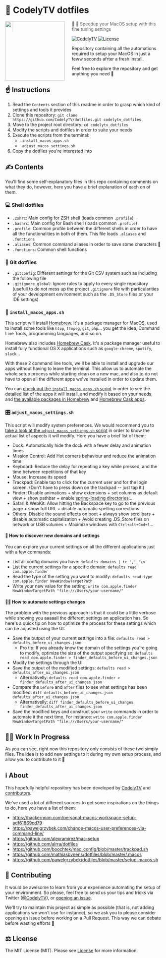 # 🚀 CodelyTV dotfiles

<img src="http://codely.tv/wp-content/uploads/2016/05/cropped-logo-codelyTV.png" align="left" width="192px" height="192px"/>
<img align="left" width="0" height="192px" hspace="10"/>

> 🐢   💨 Speedup your MacOS setup with this fine tuning settings

[![CodelyTV](https://img.shields.io/badge/codely-tv-green.svg?style=flat-square)](codely.tv)
[![License](https://img.shields.io/github/license/CodelyTV/scala-http-api.svg?style=flat-square)](LICENSE)

Repository containing all the automations required to setup your MacOS in just a feww seconds afrter a fresh install.

Feel free to explore the repository and get anything you need 😬

## ☝️ Instructions

1. Read the `Contents` section of this readme in order to grasp which kind of settings and tools it provides
2. Clone this repository: `git clone https://github.com/CodelyTV/dotfiles.git codelytv_dotfiles`
2. Move to the project root directory: `cd codelytv_dotfiles`
3. Modify the scripts and dotfiles in order to suite your needs
4. Execute the scripts from the terminal:
    * `.install_macos_apps.sh`
    * `.adjust_macos_settings.sh`
5. Copy the dotfiles you're interested into

## ✍️ Contents

You'll find some self-explanatory files in this repo containing comments on what they do, however, here you have a brief explanation of each on of them.

### 💻 Shell dotfiles

* `.zshrc`: Main config for ZSH shell (loads common `.profile`)
* `.bashrc`: Main config for Bash shell (loads common `.profile`)
* `.profile`: Common profile between the different shells in order to have all the functionalities in both of them. This file loads `.aliases` and `.functions`
* `.aliases`: Common command aliases in order to save some characters 😬
* `.functions`: Common shell functions

### 🐙 Git dotfiles

* `.gitconfig`: Different settings for the Git CSV system such as including the following file 
* `.gitignore_global`: Ignore rules to apply to every single repository (usefull to do not mess up the project `.gitignore` file with particularities of your development environment such as the `.DS_Store` files or your IDE settings)

### 🍎 `install_macos_apps.sh`

This script will install [Homebrew](https://brew.sh/). It's a package manager for MacOS, used to install some tools like `htop`, `ffmpeg`, `git`, `php`… you get the idea, Command Line Tools, programming languages, and so on. 

Homebrew also includes [Homebrew Cask](http://caskroom.io/). It's a package manager useful to install fully functional OS X applications such as `google-chrome`, `spotify`, `slack`…

With these 2 command line tools, we'll be able to install and upgrade our apps without having to leave the terminal. This allow us to automate the whole setup process while starting clean on a new mac, and also to do not have to open all the different apps we've installed in order to update them.

You can [check out the `install_macos_apps.sh` script](install_macos_apps.sh) in order to see the detailed list of the apps it will install, and modify it based on your needs, and [the available packages in Homebrew](https://formulae.brew.sh/formula/) and [Homebrew Cask apps](https://github.com/Homebrew/homebrew-cask/tree/master/Casks).

### 🎛️ `adjust_macos_settings.sh`

This script will modify system preferences. We would recommend you to [take a look at the `adjust_macos_settings.sh` script](adjust_macos_settings.sh) in order to know the actual list of aspects it will modify. Here you have a brief list of them:

* Dock: Automatically hide the dock with a fewer delay and animation times
* Mission Control: Add Hot corners behaviour and reduce the animation time
* Keyboard: Reduce the delay for repeating a key while pressed, and the time between repetitions of that key
* Mouse: Increase its speed
* Trackpad: Enable tap to click for the current user and for the login screen. (Don't have to press down on the trackpad -- just tap it.)
* Finder: Disable animations + show extensions + set columns as default view + show pathbar + enable [spring-loading directories](https://www.youtube.com/watch?v=F9kdAxGe9SE)…
* Safari & WebKit: Allow hitting the Backspace key to go to the previous page + show full URL + disable automatic spelling corrections…
* Others: Disable the sound effects on boot + always show scrollbars + disable automatic capitalization + Avoid creating .DS_Store files on network or USB volumes + Maximize windows with `Ctrl+alt+Cmd+f`…

#### 🤔 How to discover new domains and settings

You can explore your current settings on all the different applications just with a few commands:

* List all config domains you have: `defaults domains | tr ',' '\n'`
* List the current settings for a specific domain: `defaults read com.apple.finder`
* Read the type of the setting you want to modify: `defaults read-type com.apple.finder NewWindowTargetPath`
* Write your new value for the setting: `write com.apple.finder NewWindowTargetPath "file:///Users/your-username/"`

#### 🏃‍♂️ How to automate settings changes 

The problem with the previous approach is that it could be a little verbose while showing you aaaaall the different settings an application has. So here's a quick tip on how to optimize the process for these settings which can be adjusted using the UI:

* Save the output of your current settings into a file: `defaults read > defaults_before_ui_changes.json`
    * Pro tip: If you already know the domain of the settings you're going to modify, optimize the size of the output specifying so: `defaults read com.apple.finder > finder_defaults_before_ui_changes.json`
* Modify the settings through the UI
* Save the output of the modified settings: `defaults read > defaults_after_ui_changes.json`
    * Alternativelly: `defaults read com.apple.finder > finder_defaults_after_ui_changes.json`
* Compare the `before` and `after` files to see what settings has been modified: `diff defaults_before_ui_changes.json defaults_after_ui_changes.json`
    * Alternativelly: `diff finder_defaults_before_ui_changes finder_defaults_after_ui_changes.json`
* Save the modified keys and construct your `write` commands in order to automate it the next time. For instance: `write com.apple.finder NewWindowTargetPath "file:///Users/your-username/"`

## 👷‍♂️ Work In Progress

As you can see, right now this repository only consists of these two simply files. The idea is to add new settings to it during my own setup process, and allow you to contribute to it 🙂

## ℹ️ About

This hopefully helpful repository has been developed by [CodelyTV](https://github.com/CodelyTV) and [contributors](https://github.com/CodelyTV/dotfiles/graphs/contributors).

We've used a lot of different sources to get some inspirations on the things to do, here you have a list of them:

* https://hackernoon.com/personal-macos-workspace-setup-adf61869cd79
* https://pawelgrzybek.com/change-macos-user-preferences-via-command-line/
* https://github.com/alexramirez/mac-setup
* https://github.com/alrra/dotfiles
* https://github.com/boochtek/mac_config/blob/master/trackpad.sh
* https://github.com/mathiasbynens/dotfiles/blob/master/.macos
* https://github.com/pawelgrzybek/dotfiles/blob/master/setup-macos.sh

## 🤝 Contributing

It would be awesome to learn from your experience automating the setup of your environment. So please, feel free to send us your tips and tricks via Twitter ([@CodelyTV](https://twitter.com/CodelyTV)), or [opening an issue](https://github.com/CodelyTV/dotfiles/issues).

We'll try to maintain this project as simple as possible (that is, not adding applications we won't use for instance), so we ask you to please consider opening an issue before working on a Pull Request. This way we can debate before wasting efforts 🙂

## ⚖️ License

The MIT License (MIT). Please see [License](LICENSE) for more information.
